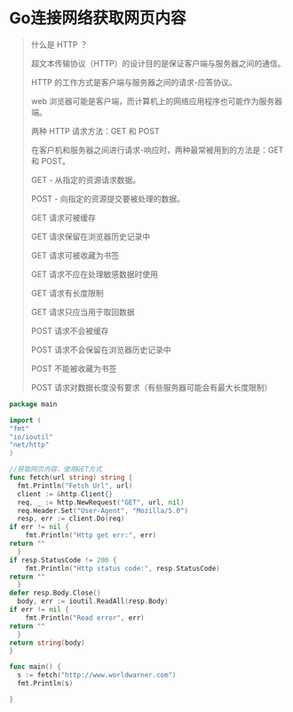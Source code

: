 # Go连接网络获取网页内容

>什么是 HTTP ？
>
>超文本传输协议（HTTP）的设计目的是保证客户端与服务器之间的通信。
>
>HTTP 的工作方式是客户端与服务器之间的请求-应答协议。
>
>web 浏览器可能是客户端，而计算机上的网络应用程序也可能作为服务器端。
>
>
>
>两种 HTTP 请求方法：GET 和 POST
>
>在客户机和服务器之间进行请求-响应时，两种最常被用到的方法是：GET 和 POST。
>
>GET - 从指定的资源请求数据。
>
>POST - 向指定的资源提交要被处理的数据。
>
>
>
>GET 请求可被缓存
>
>GET 请求保留在浏览器历史记录中
>
>GET 请求可被收藏为书签
>
>GET 请求不应在处理敏感数据时使用
>
>GET 请求有长度限制
>
>GET 请求只应当用于取回数据
>
>
>
>POST 请求不会被缓存
>
>POST 请求不会保留在浏览器历史记录中
>
>POST 不能被收藏为书签
>
>POST 请求对数据长度没有要求（有些服务器可能会有最大长度限制）

```go
package main

import (
"fmt"
"io/ioutil"
"net/http"
)

//获取网页内容，使用GET方式
func fetch(url string) string {
  fmt.Println("Fetch Url", url)
  client := &http.Client{}
  req, _ := http.NewRequest("GET", url, nil)
  req.Header.Set("User-Agent", "Mozilla/5.0")
  resp, err := client.Do(req)
if err != nil {
    fmt.Println("Http get err:", err)
return ""
  }
if resp.StatusCode != 200 {
    fmt.Println("Http status code:", resp.StatusCode)
return ""
  }
defer resp.Body.Close()
  body, err := ioutil.ReadAll(resp.Body)
if err != nil {
    fmt.Println("Read error", err)
return ""
  }
return string(body)
}

func main() {
  s := fetch("http://www.worldwarner.com")
  fmt.Println(s)

}

```

